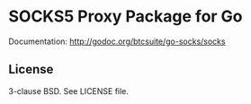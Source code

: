 SOCKS5 Proxy Package for Go
===========================

Documentation: <http://godoc.org/btcsuite/go-socks/socks>

License
-------

3-clause BSD. See LICENSE file.
